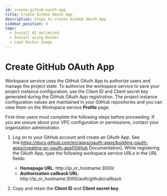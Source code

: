 ```yaml
---
id: create-github-oauth-app
title: Create GitHub OAuth App
description: Steps to create GitHub OAuth App
sidebar_position: 4
tags:
  - Install AI Unlimited
  - Install using Docker
  - Load Docker Image
---
```


# Create GitHub OAuth App

Workspace service uses the GitHub OAuth App to authorize users and manage the project state. To authorize the workspace service to save your project instance configuration, use the Client ID and Client secret key generated during the GitHub OAuth App registration. The project instance configuration values are maintained in your GitHub repositories and you can view them on the Workspace service **Profile** page.

First-time users must complete the following steps before proceeding. If you are unsure about your VPC configuration or permissions, contact your organization administrator.

1.	Log on to your GitHub account and create an OAuth App. See link:https://docs.github.com/en/apps/oauth-apps/building-oauth-apps/creating-an-oauth-app[GitHub Documentation].
While registering the OAuth App, type the following workspace service URLs in the URL fields:

    * **Homepage URL**: http://ip_or_hostname:3000/
    * **Authorization callback URL**: http://ip_or_hostname:3000/auth/github/callback

2.	Copy and retain the **Client ID** and **Client secret key**.